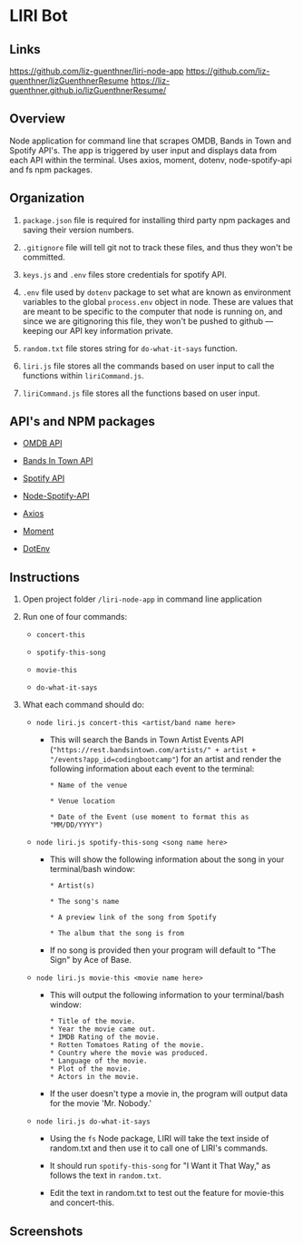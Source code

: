 # LIRI Bot

## Links
https://github.com/liz-guenthner/liri-node-app
https://github.com/liz-guenthner/lizGuenthnerResume
https://liz-guenthner.github.io/lizGuenthnerResume/

## Overview

Node application for command line that scrapes OMDB, Bands in Town and Spotify API's. The app is triggered by user input and displays data from each API within the terminal. Uses axios, moment, dotenv, node-spotify-api and fs npm packages.


## Organization

1. `package.json` file is required for installing third party npm packages and saving their version numbers.

2. `.gitignore` file will tell git not to track these files, and thus they won't be committed.

3. `keys.js` and `.env` files store credentials for spotify API.

4. `.env` file used by `dotenv` package to set what are known as environment variables to the global `process.env` object in node. These are values that are meant to be specific to the computer that node is running on, and since we are gitignoring this file, they won't be pushed to github &mdash; keeping our API key information private.

5. `random.txt` file stores string for `do-what-it-says` function.

6. `liri.js` file stores all the commands based on user input to call the functions within `liriCommand.js`.

7. `liriCommand.js` file stores all the functions based on user input.


## API's and NPM packages

   * [OMDB API](http://www.omdbapi.com)
   
   * [Bands In Town API](http://www.artists.bandsintown.com/bandsintown-api)

   * [Spotify API](https://developer.spotify.com/)   

   * [Node-Spotify-API](https://www.npmjs.com/package/node-spotify-api)

   * [Axios](https://www.npmjs.com/package/axios)

   * [Moment](https://www.npmjs.com/package/moment)

   * [DotEnv](https://www.npmjs.com/package/dotenv)


## Instructions

1. Open project folder `/liri-node-app` in command line application

2. Run one of four commands:

   * `concert-this`

   * `spotify-this-song`

   * `movie-this`

   * `do-what-it-says`

3. What each command should do:

   * `node liri.js concert-this <artist/band name here>`

        * This will search the Bands in Town Artist Events API (`"https://rest.bandsintown.com/artists/" + artist + "/events?app_id=codingbootcamp"`) for an artist and render the following information about each event to the terminal:

              * Name of the venue

              * Venue location

              * Date of the Event (use moment to format this as "MM/DD/YYYY")

   * `node liri.js spotify-this-song <song name here>`

        * This will show the following information about the song in your terminal/bash window:

              * Artist(s)

              * The song's name

              * A preview link of the song from Spotify

              * The album that the song is from

        * If no song is provided then your program will default to "The Sign" by Ace of Base.

   * `node liri.js movie-this <movie name here>`

        * This will output the following information to your terminal/bash window:

              * Title of the movie.
              * Year the movie came out.
              * IMDB Rating of the movie.
              * Rotten Tomatoes Rating of the movie.
              * Country where the movie was produced.
              * Language of the movie.
              * Plot of the movie.
              * Actors in the movie.

        * If the user doesn't type a movie in, the program will output data for the movie 'Mr. Nobody.'

   * `node liri.js do-what-it-says`

        * Using the `fs` Node package, LIRI will take the text inside of random.txt and then use it to call one of LIRI's commands.

        * It should run `spotify-this-song` for "I Want it That Way," as follows the text in `random.txt`.

        * Edit the text in random.txt to test out the feature for movie-this and concert-this.


## Screenshots


